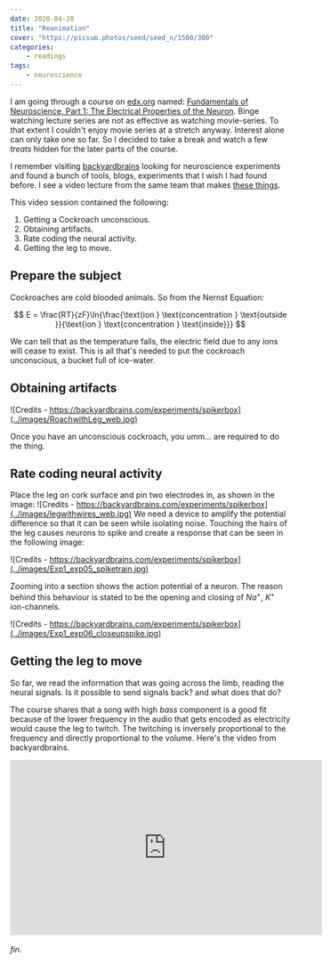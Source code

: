```yaml
---
date: 2020-04-20
title: "Reanimation"
cover: "https://picsum.photos/seed/seed_n/1500/300"
categories:
    - readings
tags:
    - neuroscience
---
```

I am going through a course on [edx.org](https://courses.edx.org) named: [Fundamentals of Neuroscience, Part 1: The Electrical Properties of the Neuron](https://courses.edx.org/courses/course-v1:HarvardX+MCB80.1x+3T2019/course/). Binge watching lecture series are not as effective as watching movie-series. To that extent I couldn't enjoy movie series at a stretch anyway. Interest alone can only take one so far. So I decided to take a break and watch a few *treats* hidden for the later parts of the course.

I remember visiting [backyardbrains](https://backyardbrains.com/) looking for neuroscience experiments and found a bunch of tools, blogs, experiments that I wish I had found before. I see a video lecture from the same team that makes [these things](https://backyardbrains.com/products/).

This video session contained the following:

1. Getting a Cockroach unconscious.
2. Obtaining artifacts.
3. Rate coding the neural activity.
4. Getting the leg to move.

## Prepare the subject
Cockroaches are cold blooded animals. So from the Nernst Equation:

$$
E = \frac{RT}{zF}\ln{\frac{\text{ion } \text{concentration } \text{outside }}{\text{ion } \text{concentration } \text{inside}}}
$$

We can tell that as the temperature falls, the electric field due to any ions will cease to exist. This is all that's needed to put the cockroach unconscious, a bucket full of ice-water.

## Obtaining artifacts

![Credits - https://backyardbrains.com/experiments/spikerbox](../images/RoachwithLeg_web.jpg)

Once you have an unconscious cockroach, you umm... are required to do the thing.

## Rate coding neural activity
Place the leg on cork surface and pin two electrodes in, as shown in the image:
![Credits - https://backyardbrains.com/experiments/spikerbox](../images/legwithwires_web.jpg)
We need a device to amplify the potential difference so that it can be seen while isolating noise. Touching the hairs of the leg causes neurons to spike and create a response that can be seen in the following image:

![Credits - https://backyardbrains.com/experiments/spikerbox](../images/Exp1_exp05_spiketrain.jpg)

Zooming into a section shows the action potential of a neuron. The reason behind this behaviour is stated to be the opening and closing of $Na^{+}$, ${K}^{+}$ ion-channels.

![Credits - https://backyardbrains.com/experiments/spikerbox](../images/Exp1_exp06_closeupspike.jpg)

## Getting the leg to move
So far, we read the information that was going across the limb, reading the neural signals. Is it possible to send signals back? and what does that do?

The course shares that a song with high _bass_ component is a good fit because of the lower frequency in the audio that gets encoded as electricity would cause the leg to twitch. The twitching is inversely proportional to the frequency and directly proportional to the volume. Here's the video from backyardbrains.


<iframe width="560" height="315" src="https://www.youtube.com/embed/edEXKiOmPvE?start=720" frameborder="0" allow="accelerometer; autoplay; encrypted-media; gyroscope; picture-in-picture" allowfullscreen></iframe>


_fin_.
